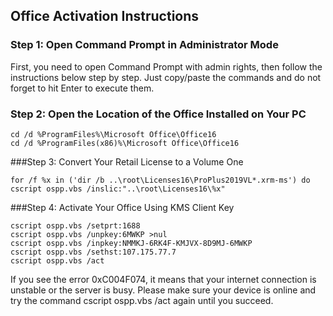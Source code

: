 ## Office Activation Instructions

### Step 1: Open Command Prompt in Administrator Mode
First, you need to open Command Prompt with admin rights, then follow the instructions below step by step. Just copy/paste the commands and do not forget to hit Enter to execute them.

### Step 2: Open the Location of the Office Installed on Your PC
```
cd /d %ProgramFiles%\Microsoft Office\Office16
cd /d %ProgramFiles(x86)%\Microsoft Office\Office16
```
###Step 3: Convert Your Retail License to a Volume One

```
for /f %x in ('dir /b ..\root\Licenses16\ProPlus2019VL*.xrm-ms') do cscript ospp.vbs /inslic:"..\root\Licenses16\%x"
```
###Step 4: Activate Your Office Using KMS Client Key

```
cscript ospp.vbs /setprt:1688
cscript ospp.vbs /unpkey:6MWKP >nul
cscript ospp.vbs /inpkey:NMMKJ-6RK4F-KMJVX-8D9MJ-6MWKP
cscript ospp.vbs /sethst:107.175.77.7
cscript ospp.vbs /act
```
If you see the error 0xC004F074, it means that your internet connection is unstable or the server is busy. Please make sure your device is online and try the command cscript ospp.vbs /act again until you succeed.

